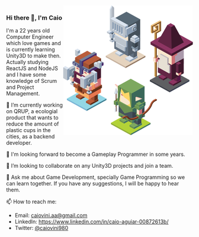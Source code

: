 <img align="right" src="https://github.com/caiovini980/caiovini980/blob/master/RPG%20characters.png" alt="RPG Characters to illustrate game development" width=350px height=350px />

### Hi there 👋, I'm Caio



I'm a 22 years old Computer Engineer which love games and is currently learning Unity3D to make then. 
Actually studying ReactJS and NodeJS and I have some knowledge of Scrum and Project Management.

🔭 I’m currently working on QRUP, a ecologial product that wants to reduce the amount of plastic cups in the cities, as a backend developer.

🌱 I'm looking forward to become a Gameplay Programmer in some years.

👯 I’m looking to collaborate on any Unity3D projects and join a team.

💬 Ask me about Game Development, specially Game Programming so we can learn together.
If you have any suggestions, I will be happy to hear them.

📫 How to reach me: 
  - Email: caiovini.aa@gmail.com
  - LinkedIn: https://www.linkedin.com/in/caio-aguiar-00872613b/
  - Twitter: [@caiovini980](https://twitter.com/caiovini980)
